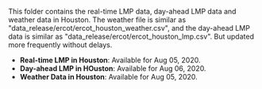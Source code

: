 This folder contains the real-time LMP data, day-ahead LMP data and weather data in Houston. The weather file is similar as "data_release/ercot/ercot_houston_weather.csv", and the day-ahead LMP data is similar as "data_release/ercot/ercot_houston_lmp.csv". But updated more frequently without delays.

- **Real-time LMP in Houston**: Available for Aug 05, 2020.
- **Day-ahead LMP in HOuston**: Available for Aug 06, 2020.
- **Weather Data in Houston**: Available for Aug 05, 2020.